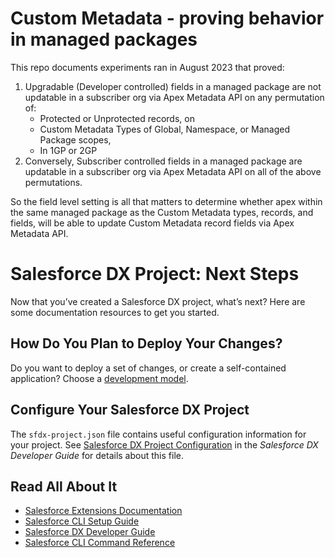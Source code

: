 # Custom Metadata - proving behavior in managed packages

This repo documents experiments ran in August 2023 that proved: 
 1. Upgradable (Developer controlled) fields in a managed package are not updatable in a subscriber org via Apex Metadata API on any permutation of:
    *    Protected or Unprotected records, on 
    *    Custom Metadata Types of Global, Namespace, or Managed Package scopes, 
    *    In 1GP or 2GP
 2. Conversely, Subscriber controlled fields in a managed package are updatable in a subscriber org via Apex Metadata API on all of the above permutations. 
 
 So the field level setting is all that matters to determine whether apex within the same managed package 
 as the Custom Metadata types, records, and fields, will be able to update Custom Metadata record fields via Apex Metadata API.



# Salesforce DX Project: Next Steps

Now that you’ve created a Salesforce DX project, what’s next? Here are some documentation resources to get you started.

## How Do You Plan to Deploy Your Changes?

Do you want to deploy a set of changes, or create a self-contained application? Choose a [development model](https://developer.salesforce.com/tools/vscode/en/user-guide/development-models).

## Configure Your Salesforce DX Project

The `sfdx-project.json` file contains useful configuration information for your project. See [Salesforce DX Project Configuration](https://developer.salesforce.com/docs/atlas.en-us.sfdx_dev.meta/sfdx_dev/sfdx_dev_ws_config.htm) in the _Salesforce DX Developer Guide_ for details about this file.

## Read All About It

- [Salesforce Extensions Documentation](https://developer.salesforce.com/tools/vscode/)
- [Salesforce CLI Setup Guide](https://developer.salesforce.com/docs/atlas.en-us.sfdx_setup.meta/sfdx_setup/sfdx_setup_intro.htm)
- [Salesforce DX Developer Guide](https://developer.salesforce.com/docs/atlas.en-us.sfdx_dev.meta/sfdx_dev/sfdx_dev_intro.htm)
- [Salesforce CLI Command Reference](https://developer.salesforce.com/docs/atlas.en-us.sfdx_cli_reference.meta/sfdx_cli_reference/cli_reference.htm)
